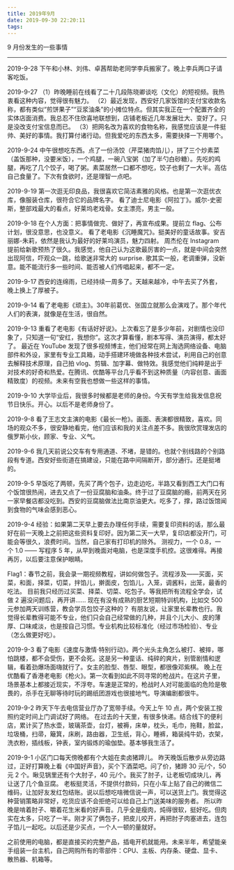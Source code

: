 ```yaml
---
title: 2019年9月
date: 2019-09-30 22:20:11
tags:
---
```

9 月份发生的一些事情

<!-- more -->

---

2019-9-28
下午和小林、刘伟、卓茜帮助老同学李兵搬家了。晚上李兵两口子请客吃饭。

2019-9-27
（1）昨晚睡前在线看了二十几段陈晓卿谈吃（文化）的短视频。我热衷看这种内容，觉得很有魅力。 （2）最近发现，西安好几家饭馆的支付宝收款名称，都有类似“煎饼果子”“豆浆油条”的小摊位特点。但其实我正在一个配置齐全的实体店面消费。我总忍不住欣喜地联想到，店铺老板近几年发展壮大、变好了。只是没改支付宝信息而已。 （3）把网名改为喜欢的食物名称，我感觉应该是一件挺帅、美好的事情。我打算付诸行动。但我爱吃的东西太多，需要抉择一下用哪个。

2019-9-24
中午很想吃东西。点了一份汤饺（芹菜猪肉馅儿），拼了三个炒素菜（盖饭那种，没要米饭），一个鸡腿，一碗八宝粥（加了半勺白砂糖）。先吃的鸡腿，再吃了几个饺子，喝了粥。素菜居然一口都不想吃，饺子也剩了一大半。高估自己食量了。下次有食欲时，还是理智一点吧。

2019-9-19
第一次逛无印良品，我很喜欢它简洁素雅的风格。也是第一次逛优衣库，像服装仓库，很符合它的品牌名字。
看了迪士尼电影《阿拉丁》。威尔-史密斯，整部戏最大的看点，好莱坞老戏骨。女主漂亮，男主一般。

2019-9-18
在个人方面：把事情做完、做好了，再宣布成果。提前立 flag、公布计划，很没意思，也没意义。
看了老电影《沉睡魔咒》。挺美好的童话故事。安吉丽娜-朱莉，依然是我认为最好的好莱坞演员，魅力四射。
周杰伦在 Instagram 提前给新歌预热了很久。我感觉，他自己认为这歌最厉害的一点，就是中间会突然出现阿信，吓观众一跳，给歌迷非常大的 surprise. 歌其实一般，老调重弹，没新意。能不能流行多一些时间、能否被人们传唱起来，都不一定。

2019-9-17
西安的连绵雨，已经持续一周多了。天越来越冷，中午去买了外套，晚上换上了厚被子。

2019-9-14
看了老电影《顽主》。30年前葛优、张国立就那么会演戏了。那个年代人们的表演，就像是在生活，很自然。

2019-9-13
重看了老电影《有话好好说》。上次看忘了是多少年前，对剧情也没印象了，只知道一句“安红，我想你”。这次才算看懂，剧本写得、演员演得，都太好了。
最近在 YouTube 发现了很多视频博主，他们经常在网上淘选网络设备、电脑部件和外设，家里有专业工具箱，动手搭建环境做各种技术尝试，利用自己的创意去解释技术原理，自己拍 vlog、剪辑、加字幕、做特效。我感觉他们纯粹是出于对技术的好奇和热爱。在腾讯、优酷等平台几乎看不到这种质量（内容创意、画面精致度）的视频。未来有空我也想做一些这样的事情。

2019-9-10
大学毕业后，我很多时候都是老师的身份。今天有学生给我发信息祝节日快乐。开心。以后不是老师身份了。

2019-9-8
看了王志文主演的电影《最长一枪》。画面、表演都很精致，喜欢。同场的观众不多，很安静地看完，他们应该和我的关注点差不多。我很欣赏理发店的俄罗斯小伙，顾家、专业、义气。

2019-9-6
我几天前说公交车有专用通道、不堵，是错的。也就个别线路的个别路段有专道。西安好些街道在搞建设，只能在路中间隔断开，部分通行。还是挺堵的。

2019-9-5
早饭吃了两顿，先买了两个包子，边走边吃，半路又看到西工大门口有个饭馆很热闹，进去又点了一份豆腐脑和油条。终于过了豆腐脑的瘾，前两天在另一家早餐店都没吃到。西安的豆腐脑做法比南京油更大。吃多了，撑，路过饭馆闻到食物的气味会感到恶心。

2019-9-4
经验：如果第二天早上要去办理任何手续，需要复印资料的话，那么最好在前一天晚上之前把这些资料复印好。因为第二天一大早，复印店都没开门，可能会等很久，浪费时间。当然，自己家有打印机的除外。
测视力，一个 0.8，一个 1.0 —— 写程序 5 年，从早到晚面对电脑，也是深度手机控。这很难得。再接再厉，以后要注意保护眼睛。

Flag1：春节之前，我会录一期视频教程，讲如何做包子。流程涉及——买面，买菜，和面，择菜，切菜，拌馅儿，擀面皮，包馅儿，入笼，调酱料，出笼，最香的吃法。
目前我只经历过买菜、择菜、切菜、吃包子。等我把所有流程全学会，试做 2 遍没问题后，再开讲……
现在有没有成熟的厨艺短期特训机构，比如交 500 元参加两天训练营，教会学员包饺子这种的？
有朋友说，让家里长辈教也行。我觉得长辈教得可能不专业，他们只会自己经常做的几种，并且个儿大小、皮的薄厚、口味咸淡，也是按自己习惯。专业机构比较标准化（经过市场检验）、专业（怎么做更好吃）。

2019-9-3
看了电影《速度与激情·特别行动》。两个光头主角怎么被打、被摔，哪怕跳楼，都不会受伤，更不会死。这是另一种童话、纯碎的爽片，别管剧情和逻辑，看着劲爆场面嗨就行了。女主的脸型、唇型、眼型，都很像邓紫棋。
晚上在优酷看了香港老电影《枪火》。第一次看到如此不同寻常的枪战片。在这片子里，场景基本上都接近现实，不浮夸。车速是正常的，枪战时人对可能面临的危险是敬畏的，杀手在无聊等待时玩的踢纸团游戏也很接地气。导演编剧都很牛。

2019-9-2
昨天下午去电信营业厅办了宽带手续。今天上午 10 点，两个安装工按照约定时间上门调试好了网络。
在过去的十天里，有很多快递。结合线下的便利店，累计买了热水壶，玻璃茶壶，台灯，被褥，床单，枕头，毛巾，拖鞋，脸盆，垃圾桶，扫帚，簸箕，床刷，路由器，卫生纸，背心，睡裤，箱装纯牛奶，衣架，洗衣粉，插线板，钟表，室内锻炼的瑜伽垫。基本够我生活了。

2019-9-1
小区门口每天傍晚都有个大姐在卖卤猪蹄儿。
昨天晚饭后散步从旁边路过，正好打算晚上看《中国好声音》，买个下酒菜吧。问了价，猪蹄 30 元/个，50 元 2 个。瞅见锅里还有个大肘子，40 元/个。我买了肘子，让老板切成块儿，再让送了几个鱼豆腐。
老板挺灵活，不提供付款码，只在小车上贴了自己的微信二维码，让加好友发红包结账。说以后想吃啥微信说一声，可以送货上门。我觉得这种营销策略非常好，吃货应该不会拒绝可以给自己上门送美味的服务者。
所以昨晚是啃着肘子、嚼着花生米看的好声音。几乎全是瘦肉，炖得很软，挺好吃。但肉实在太多，只吃了一半。刚才买了俩包子，把皮儿咬开，再把肘子肉塞进去，连包子馅儿一起吃。以后还是少买点，一个人一顿的量就好。

之前使用的电脑，都是直接买的完整产品，插电开机就能用。未来半年，希望能亲手组装一台主机，自己网购所有的零部件：CPU、主板、内存条、硬盘、显卡、散热器、机箱等。
